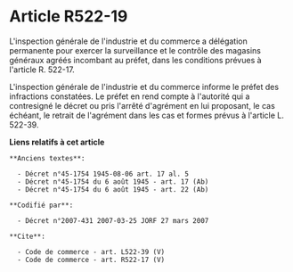# Article R522-19

L'inspection générale de l'industrie et du commerce a délégation permanente pour exercer la surveillance et le contrôle des
magasins généraux agréés incombant au préfet, dans les conditions prévues à l'article R. 522-17. 

L'inspection générale de l'industrie et du commerce informe le préfet des infractions constatées. Le préfet en rend compte à
l'autorité qui a contresigné le décret ou pris l'arrêté d'agrément en lui proposant, le cas échéant, le retrait de l'agrément
dans les cas et formes prévus à l'article L. 522-39.

**Liens relatifs à cet article**

	**Anciens textes**:

	  - Décret n°45-1754 1945-08-06 art. 17 al. 5
	  - Décret n°45-1754 du 6 août 1945 - art. 17 (Ab)
	  - Décret n°45-1754 du 6 août 1945 - art. 22 (Ab)

	**Codifié par**:

	  - Décret n°2007-431 2007-03-25 JORF 27 mars 2007

	**Cite**:

	  - Code de commerce - art. L522-39 (V)
	  - Code de commerce - art. R522-17 (V)
